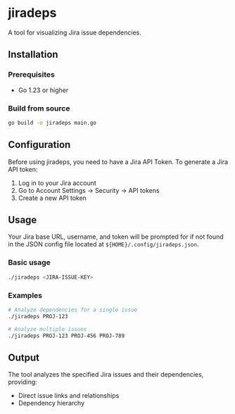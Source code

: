 # jiradeps

A tool for visualizing Jira issue dependencies.

## Installation

### Prerequisites

- Go 1.23 or higher

### Build from source

```bash
go build -o jiradeps main.go
```

## Configuration

Before using jiradeps, you need to have a Jira API Token.
To generate a Jira API token:

1. Log in to your Jira account
2. Go to Account Settings → Security → API tokens
3. Create a new API token

## Usage

Your Jira base URL, username, and token will be prompted for if not found in
the JSON config file located at `${HOME}/.config/jiradeps.json`.

### Basic usage

```bash
./jiradeps <JIRA-ISSUE-KEY>
```

### Examples

```bash
# Analyze dependencies for a single issue
./jiradeps PROJ-123

# Analyze multiple issues
./jiradeps PROJ-123 PROJ-456 PROJ-789
```

## Output

The tool analyzes the specified Jira issues and their dependencies, providing:

- Direct issue links and relationships
- Dependency hierarchy
